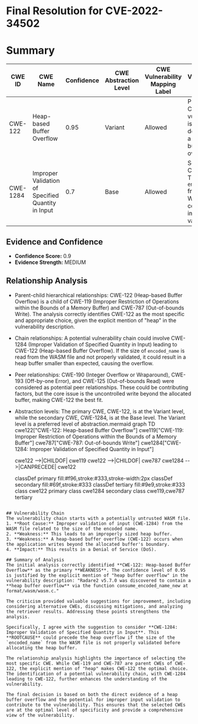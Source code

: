 # Final Resolution for CVE-2022-34502

# Summary
| CWE ID | CWE Name | Confidence | CWE Abstraction Level | CWE Vulnerability Mapping Label | CWE-Vulnerability Mapping Notes |
|---|---|---|---|---|---|
| CWE-122 | Heap-based Buffer Overflow | 0.95 | Variant | Allowed | Primary CWE: The vulnerability is explicitly described as a heap buffer overflow. |
| CWE-1284 | Improper Validation of Specified Quantity in Input | 0.7 | Base | Allowed | Secondary Candidate: The size of `encoded_name` from the WASM file could be improperly validated. |

## Evidence and Confidence

*   **Confidence Score:** 0.9
*   **Evidence Strength:** MEDIUM

## Relationship Analysis
- Parent-child hierarchical relationships: CWE-122 (Heap-based Buffer Overflow) is a child of CWE-119 (Improper Restriction of Operations within the Bounds of a Memory Buffer) and CWE-787 (Out-of-bounds Write). The analysis correctly identifies CWE-122 as the most specific and appropriate choice, given the explicit mention of "heap" in the vulnerability description.
- Chain relationships: A potential vulnerability chain could involve CWE-1284 (Improper Validation of Specified Quantity in Input) leading to CWE-122 (Heap-based Buffer Overflow). If the size of `encoded_name` is read from the WASM file and not properly validated, it could result in a heap buffer smaller than expected, causing the overflow.
- Peer relationships: CWE-190 (Integer Overflow or Wraparound), CWE-193 (Off-by-one Error), and CWE-125 (Out-of-bounds Read) were considered as potential peer relationships. These could be contributing factors, but the core issue is the uncontrolled write beyond the allocated buffer, making CWE-122 the best fit.
- Abstraction levels: The primary CWE, CWE-122, is at the Variant level, while the secondary CWE, CWE-1284, is at the Base level. The Variant level is a preferred level of abstraction.mermaid
graph TD
    cwe122["CWE-122: Heap-based Buffer Overflow"]
    cwe119["CWE-119: Improper Restriction of Operations within the Bounds of a Memory Buffer"]
    cwe787["CWE-787: Out-of-bounds Write"]
    cwe1284["CWE-1284: Improper Validation of Specified Quantity in Input"]
    
    cwe122 -->|CHILDOF| cwe119
    cwe122 -->|CHILDOF| cwe787
    cwe1284 -->|CANPRECEDE| cwe122
    
    classDef primary fill:#f96,stroke:#333,stroke-width:2px
    classDef secondary fill:#69f,stroke:#333
    classDef tertiary fill:#9e9,stroke:#333
    class cwe122 primary
    class cwe1284 secondary
    class cwe119,cwe787 tertiary
```

## Vulnerability Chain
The vulnerability chain starts with a potentially untrusted WASM file.
1. **Root Cause:** Improper validation of input (CWE-1284) from the WASM file related to the size of the encoded name.
2. **Weakness:** This leads to an improperly sized heap buffer.
3. **Weakness:** A heap-based buffer overflow (CWE-122) occurs when the application writes beyond the allocated buffer's boundary.
4. **Impact:** This results in a Denial of Service (DoS).

## Summary of Analysis
The initial analysis correctly identified **CWE-122: Heap-based Buffer Overflow** as the primary **WEAKNESS**. The confidence level of 0.95 is justified by the explicit mention of "heap buffer overflow" in the vulnerability description: "Radare2 v5.7.0 was discovered to contain a **heap buffer overflow** via the function consume_encoded_name_new at format/wasm/wasm.c."

The criticism provided valuable suggestions for improvement, including considering alternative CWEs, discussing mitigations, and analyzing the retriever results. Addressing these points strengthens the analysis.

Specifically, I agree with the suggestion to consider **CWE-1284: Improper Validation of Specified Quantity in Input**. This **ROOTCAUSE** could precede the heap overflow if the size of the `encoded_name` from the WASM file is not properly validated before allocating the heap buffer.

The relationship analysis highlights the importance of selecting the most specific CWE. While CWE-119 and CWE-787 are parent CWEs of CWE-122, the explicit mention of "heap" makes CWE-122 the optimal choice. The identification of a potential vulnerability chain, with CWE-1284 leading to CWE-122, further enhances the understanding of the vulnerability.

The final decision is based on both the direct evidence of a heap buffer overflow and the potential for improper input validation to contribute to the vulnerability. This ensures that the selected CWEs are at the optimal level of specificity and provide a comprehensive view of the vulnerability.
```